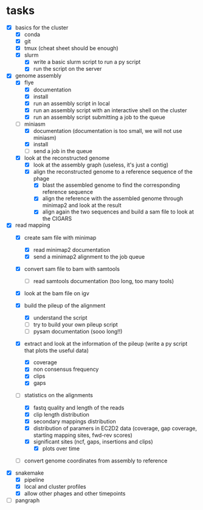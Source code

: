 # tasks
- [x] basics for the cluster
    - [x] conda
    - [x] git
    - [x] tmux (cheat sheet should be enough)
    - [x] slurm
        - [x] write a basic slurm script to run a py script
        - [x] run the script on the server
- [x] genome assembly
    - [x] flye
        - [x] documentation
        - [x] install
        - [x] run an assembly script in local
        - [x] run an assembly script with an interactive shell on the cluster
        - [x] run an assembly script submitting a job to the queue
    - [ ] miniasm
        - [x] documentation (documentation is too small, we will not use miniasm)
        - [x] install
        - [ ] send a job in the queue
    - [x] look at the reconstructed genome
        - [x] look at the assembly graph (useless, it's just a contig)
        - [x] align the reconstructed genome to a reference sequence of the phage
            - [x] blast the assembled genome to find the corresponding reference sequence
            - [x] align the reference with the assembled genome through minimap2 and look at the result
            - [x] align again the two sequences and build a sam file to look at the CIGARS
- [x] read mapping
    - [x] create sam file with minimap
        - [x] read minimap2 documentation
        - [x] send a minimap2 alignment to the job queue
    - [x] convert sam file to bam with samtools
        - [ ] read samtools documentation (too long, too many tools)
    - [x] look at the bam file on igv
    - [x] build the pileup of the alignment
        - [x] understand the script
        - [ ] try to build your own pileup script
        - [ ] pysam documentation (sooo long!!)
    - [x] extract and look at the information of the pileup (write a py script that plots the useful data)
        - [x] coverage
        - [x] non consensus frequency
        - [x] clips
        - [x] gaps
    - [ ] statistics on the alignments
        - [x] fastq quality and length of the reads
        - [x] clip length distribution
        - [x] secondary mappings distribution
        - [x] distribution of paramers in EC2D2 data (coverage, gap coverage, starting mapping sites, fwd-rev scores)
        - [x] significant sites (ncf, gaps, insertions and clips)
            - [x] plots over time
        
    - [ ] convert genome coordinates from assembly to reference

    
- [x] snakemake
    - [x] pipeline
    - [x] local and cluster profiles
    - [x] allow other phages and other timepoints

- [ ] pangraph